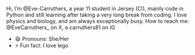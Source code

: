 Hi, I’m @Eve-Carruthers, a year 11 student in Jersey (CI), mainly code in Python and still learning after taking a very long break from coding. I love physics and biology, and am always exceptionally busy.
How to reach me: @EveCarruthers_ on X, e.carruthers81 on IG
- 😄 Pronouns: She/Her
- ⚡ Fun fact: I love lego

<!---
Eve-Carruthers/Eve-Carruthers is a ✨ special ✨ repository because its `README.md` (this file) appears on your GitHub profile.
You can click the Preview link to take a look at your changes.
--->

